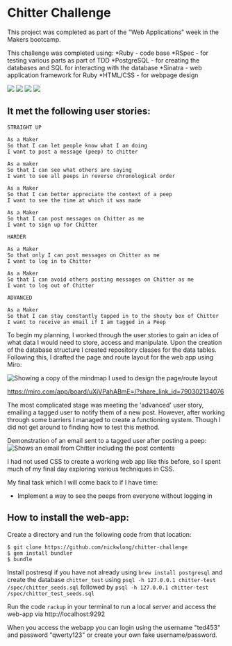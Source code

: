 Chitter Challenge
=================

This project was completed as part of the "Web Applications" week in the Makers bootcamp.

This challenge was completed using:
*Ruby - code base
*RSpec - for testing various parts as part of TDD
*PostgreSQL - for creating the databases and SQL for interacting with the database
*Sinatra - web application framework for Ruby
*HTML/CSS - for webpage design

<img src="https://img.shields.io/badge/Ruby-CC342D?style=for-the-badge&logo=ruby&logoColor=white"> <img src="https://img.shields.io/badge/PostgreSQL-316192?style=for-the-badge&logo=postgresql&logoColor=white"> <img src="https://img.shields.io/badge/Heroku-430098?style=for-the-badge&logo=heroku&logoColor=white"> <img src="https://img.shields.io/badge/HTML5-E34F26?style=for-the-badge&logo=html5&logoColor=white">

It met the following user stories:
-------

```
STRAIGHT UP

As a Maker
So that I can let people know what I am doing  
I want to post a message (peep) to chitter

As a maker
So that I can see what others are saying  
I want to see all peeps in reverse chronological order

As a Maker
So that I can better appreciate the context of a peep
I want to see the time at which it was made

As a Maker
So that I can post messages on Chitter as me
I want to sign up for Chitter

HARDER

As a Maker
So that only I can post messages on Chitter as me
I want to log in to Chitter

As a Maker
So that I can avoid others posting messages on Chitter as me
I want to log out of Chitter

ADVANCED

As a Maker
So that I can stay constantly tapped in to the shouty box of Chitter
I want to receive an email if I am tagged in a Peep
```

To begin my planning, I worked through the user stories to gain an idea of what data I would need to store, access and manipulate. Upon the creation of the database structure I created repository classes for the data tables. Following this, I drafted the page and route layout for the web app using Miro:

![Showing a copy of the mindmap I used to design the page/route layout](https://i.imgur.com/hvihIX3.png)

https://miro.com/app/board/uXjVPahABmE=/?share_link_id=790302134076

The most complicated stage was meeting the 'advanced' user story, emailing a tagged user to notify them of a new post. However, after working through some barriers I managed to create a functioning system. Though I did not get around to finding how to test this method. 

Demonstration of an email sent to a tagged user after posting a peep:
![Shows an email from Chitter including the post contents](https://i.imgur.com/jfPPY85.png)

I had not used CSS to create a working web app like this before, so I spent much of my final day exploring various techniques in CSS. 

My final task which I will come back to if I have time:
* Implement a way to see the peeps from everyone without logging in


## How to install the web-app:

Create a directory and run the following code from that location:

```
$ git clone https://github.com/nickwlong/chitter-challenge
$ gem install bundler
$ bundle
```
Install postresql if you have not already using `brew install postgresql` and create the database `chitter_test` using `psql -h 127.0.0.1 chitter-test /spec/chitter_seeds.sql` followed by `psql -h 127.0.0.1 chitter-test /spec/chitter_test_seeds.sql`

Run the code ```rackup``` in your terminal to run a local server and access the web-app via http://localhost:9292

When you access the webapp you can login using the username "ted453" and password "qwerty123" or create your own fake username/password.